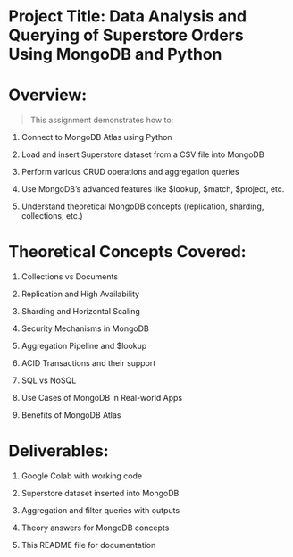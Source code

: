 # Project Title: Data Analysis and Querying of Superstore Orders Using MongoDB and Python

# Overview:

> This assignment demonstrates how to:

1) Connect to MongoDB Atlas using Python

2) Load and insert Superstore dataset from a CSV file into MongoDB

3) Perform various CRUD operations and aggregation queries

4) Use MongoDB’s advanced features like $lookup, $match, $project, etc.

5) Understand theoretical MongoDB concepts (replication, sharding, collections, etc.)

# Theoretical Concepts Covered:

1) Collections vs Documents

2) Replication and High Availability

3) Sharding and Horizontal Scaling

4) Security Mechanisms in MongoDB

5) Aggregation Pipeline and $lookup

6) ACID Transactions and their support

7) SQL vs NoSQL

8) Use Cases of MongoDB in Real-world Apps

9) Benefits of MongoDB Atlas 

# Deliverables:

1) Google Colab with working code

2) Superstore dataset inserted into MongoDB

3) Aggregation and filter queries with outputs

4) Theory answers for MongoDB concepts

5) This README file for documentation

